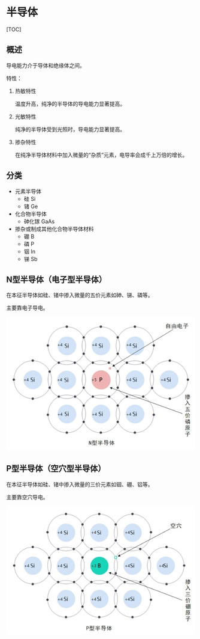 # 半导体

[TOC]

## 概述

导电能力介于导体和绝缘体之间。

特性：

1. 热敏特性

   温度升高，纯净的半导体的导电能力显著提高。

2. 光敏特性

   纯净的半导体受到光照时，导电能力显著提高。

3. 掺杂特性

   在纯净半导体材料中加入微量的“杂质”元素，电导率会成千上万倍的增长。

## 分类

* 元素半导体
  * 硅          Si
  * 锗          Ge
* 化合物半导体
  * 砷化镓  GaAs
* 掺杂或制成其他化合物半导体材料
  * 硼          B
  * 磷          P
  * 铟          In
  * 锑          Sb

## N型半导体（电子型半导体）

在本征半导体如硅、锗中掺入微量的五价元素如砷、锑、磷等。

主要靠电子导电。

![](Images/n型半导体.webp)

## P型半导体（空穴型半导体）

在本征半导体如硅、锗中掺入微量的三价元素如铟、硼、铝等。

主要靠空穴导电。

![](Images/p型半导体.webp)
